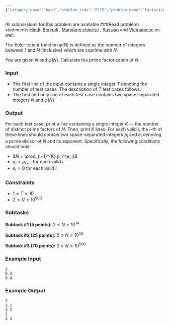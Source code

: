 ```yaml
---
{"category_name":"hard","problem_code":"FCTR","problem_name":"Factorize","languages_supported":{"0":"C","1":"CPP14","2":"JAVA","3":"PYTH","4":"PYTH 3.6","5":"PYPY","6":"CS2","7":"PAS fpc","8":"PAS gpc","9":"RUBY","10":"PHP","11":"GO","12":"NODEJS","13":"HASK","14":"rust","15":"SCALA","16":"swift","17":"D","18":"PERL","19":"FORT","20":"WSPC","21":"ADA","22":"CAML","23":"ICK","24":"BF","25":"ASM","26":"CLPS","27":"PRLG","28":"ICON","29":"SCM qobi","30":"PIKE","31":"ST","32":"NICE","33":"LUA","34":"BASH","35":"NEM","36":"LISP sbcl","37":"LISP clisp","38":"SCM guile","39":"JS","40":"ERL","41":"TCL","42":"kotlin","43":"PERL6","44":"TEXT","45":"SCM chicken","46":"PYP3","47":"CLOJ","48":"COB","49":"FS"},"max_timelimit":2,"source_sizelimit":50000,"problem_author":"rajat1603","problem_tester":null,"date_added":"25-08-2018","tags":{"0":"carmichael","1":"euler","2":"factorization","3":"hard","4":"math","5":"rajat1603","6":"sept18"},"editorial_url":"https://discuss.codechef.com/problems/FCTR","time":{"view_start_date":1537176602,"submit_start_date":1537176602,"visible_start_date":1537176602,"end_date":1735669800},"is_direct_submittable":false,"layout":"problem"}
---
```

<span class="solution-visible-txt">All submissions for this problem are available.</span>###Read problems statements [Hindi](http://www.codechef.com/download/translated/SEPT18/hindi/FCTR.pdf) ,[Bengali](http://www.codechef.com/download/translated/SEPT18/bengali/FCTR.pdf) , [Mandarin chinese](http://www.codechef.com/download/translated/SEPT18/mandarin/FCTR.pdf) , [Russian](http://www.codechef.com/download/translated/SEPT18/russian/FCTR.pdf) and [Vietnamese](http://www.codechef.com/download/translated/SEPT18/vietnamese/FCTR.pdf) as well.


The Euler totient function $\varphi(N)$ is defined as the number of integers between $1$ and $N$ (inclusive) which are coprime with $N$.

You are given $N$ and $\varphi(N)$. Calculate the prime factorization of $N$.

### Input
- The first line of the input contains a single integer $T$ denoting the number of test cases. The description of $T$ test cases follows.
- The first and only line of each test case contains two space-separated integers $N$ and $\varphi(N)$.

### Output
For each test case, print a line containing a single integer $K$ — the number of distinct prime factors of $N$. Then, print $K$ lines. For each valid $i$, the $i$-th of these lines should contain two space-separated integers $p_i$ and $e_i$ denoting a prime divisor of $N$ and its exponent. Specifically, the following conditions should hold:
- $N = \prod_{i=1}^{K} p_i^{e_i}$
- $p_i \lt p_{i+1}$ for each valid $i$
- $e_i \gt 0$ for each valid $i$

### Constraints 
- $1 \le T \le 10$
- $2 \le N \le 10^{500}$

### Subtasks
**Subtask #1 (5 points):** $2 \le N \le 10^{14}$

**Subtask #2 (25 points):** $2 \le N \le 10^{50}$

**Subtask #3 (70 points):** $2 \le N \le 10^{500}$

### Example Input
```
2
6 2
8 4
```

### Example Output
```
2
2 1
3 1
1
2 3
```
